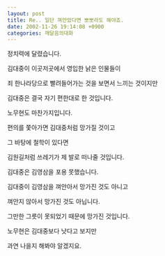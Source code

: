 ```yaml
---
layout: post
title: Re.. 일단 껴안았다면 뽀뽀라도 해야죠.
date: 2002-11-26 19:14:08 +0900
categories: 깨달음의대화
---
```

정치력에 달렸습니다.
  

  
김대중이 이곳저곳에서 영입한 낡은 인물들이
  
죄 한나라당으로 빨려들어가는 것을 보면서 느끼는 것이지만
  
김대중은 결국 자기 편한대로 한 것입니다.
  

  
노무현도 마찬가지입니다.
  

  
편의를 쫓아가면 김대중처럼 망가질 것이고
  
그 바탕에 철학이 있다면
  
김원길처럼 쓰레기가 제 발로 떠나줄 것입니다.
  

  
김대중은 김영삼을 포용 못했습니다.
  
김대중이 김영삼을 껴안아서 망가진 것도 아니고
  
껴안지 않아서 망가진 것도 아닙니다.
  

  
그만한 그릇이 못되었기 때문에 망가진 것입니다.
  

  
노무현은 김대중보다 낫다고 보지만
  
과연 나을지 해봐야 알겠지요.
